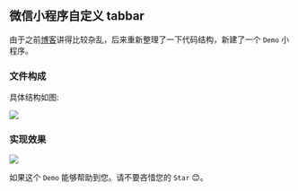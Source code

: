 ## 微信小程序自定义 tabbar
由于之前[博客](http://evenyao.com/2018/11/22/103-%E5%80%BC%E5%BE%97%E8%AE%B0%E5%BD%95%E7%9A%84%20(%E4%BA%94)/)讲得比较杂乱，后来重新整理了一下代码结构，新建了一个 `Demo` 小程序。

### 文件构成
具体结构如图:

![](https://img-1257191344.cos.ap-chengdu.myqcloud.com/tabbar-diy.jpg)

### 实现效果

![](https://img-1257191344.cos.ap-chengdu.myqcloud.com/demo-see.gif)

如果这个 `Demo` 能够帮助到您。请不要吝惜您的 `Star` 😊。
